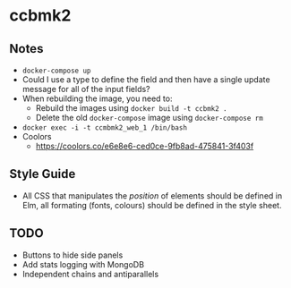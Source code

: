 # ccbmk2

## Notes

* `docker-compose up`
* Could I use a type to define the field and then have a single update message for all of the input fields?
* When rebuilding the image, you need to:
    * Rebuild the images using `docker build -t ccbmk2 .`
    * Delete the old `docker-compose` image using `docker-compose rm`
* `docker exec -i -t ccmbmk2_web_1 /bin/bash`
* Coolors
    * https://coolors.co/e6e8e6-ced0ce-9fb8ad-475841-3f403f

## Style Guide

* All CSS that manipulates the *position* of elements should be defined in Elm, all formating (fonts, colours) should be defined in the style sheet.

## TODO

* Buttons to hide side panels
* Add stats logging with MongoDB
* Independent chains and antiparallels